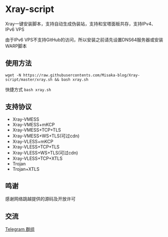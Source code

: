 # Xray-script

Xray一键安装脚本，支持自动生成伪装站，支持和宝塔面板共存，支持IPv4、IPv6 VPS

由于IPv6 VPS不支持GitHub的访问，所以安装之前请先设置DNS64服务器或安装WARP脚本

## 使用方法

```shell
wget -N https://raw.githubusercontents.com/Misaka-blog/Xray-script/master/xray.sh && bash xray.sh
```

快捷方式 `bash xray.sh`

## 支持协议

* Xray-VMESS
* Xray-VMESS+mKCP
* Xray-VMESS+TCP+TLS
* Xray-VMESS+WS+TLS(可过cdn)
* Xray-VLESS+mKCP
* Xray-VLESS+TCP+TLS
* Xray-VLESS+WS+TLS(可过cdn)
* Xray-VLESS+TCP+XTLS
* Trojan
* Trojan+XTLS

## 鸣谢

感谢网络跳越提供的源码及开放许可

## 交流

[Telegram 群组](https://t.me/misakanetcn)
